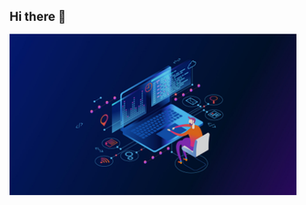 ## Hi there 👋

![Header](https://github.com/kirillterehov/kirillterehov/blob/main/assets/header.jpg)
